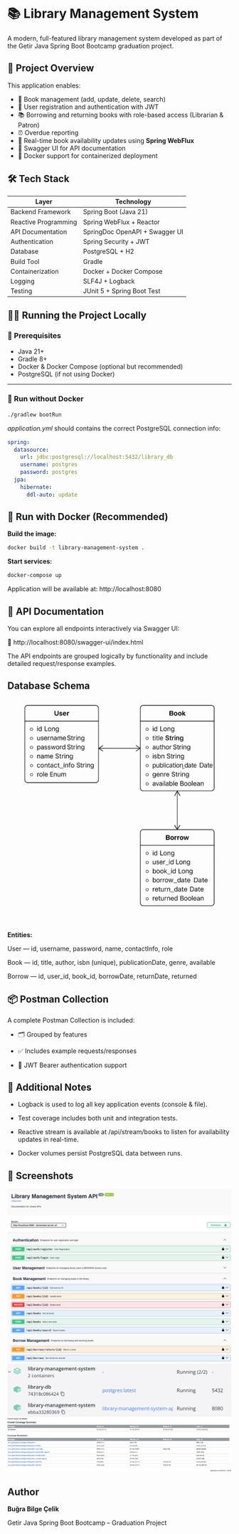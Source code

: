 # 📚 Library Management System

A modern, full-featured library management system developed as part of the Getir Java Spring Boot Bootcamp graduation project.

## 🚀 Project Overview

This application enables:

- 📖 Book management (add, update, delete, search)
- 👤 User registration and authentication with JWT
- 📚 Borrowing and returning books with role-based access (Librarian & Patron)
- ⏰ Overdue reporting
- 🔔 Real-time book availability updates using **Spring WebFlux**
- 📑 Swagger UI for API documentation
- 🐳 Docker support for containerized deployment

## 🛠️ Tech Stack

| Layer                  | Technology                     |
|------------------------|--------------------------------|
| Backend Framework      | Spring Boot (Java 21)          |
| Reactive Programming   | Spring WebFlux + Reactor       |
| API Documentation      | SpringDoc OpenAPI + Swagger UI |
| Authentication         | Spring Security + JWT          |
| Database               | PostgreSQL + H2                |
| Build Tool             | Gradle                         |
| Containerization       | Docker + Docker Compose        |
| Logging                | SLF4J + Logback                |
| Testing                | JUnit 5 + Spring Boot Test     |

## 🧑‍💻 Running the Project Locally

### 🔧 Prerequisites

- Java 21+
- Gradle 8+
- Docker & Docker Compose (optional but recommended)
- PostgreSQL (if not using Docker)

---

### 🏃 Run without Docker

```bash
./gradlew bootRun
```
*application.yml* should contains the correct PostgreSQL connection info:

```yaml
spring:
  datasource:
    url: jdbc:postgresql://localhost:5432/library_db
    username: postgres
    password: postgres
  jpa:
    hibernate:
      ddl-auto: update
```

## 🐳 Run with Docker (Recommended)

**Build the image:**
```bash
docker build -t library-management-system .
```
**Start services:**

```bash
docker-compose up
```
Application will be available at: http://localhost:8080

## 🔗 API Documentation

You can explore all endpoints interactively via Swagger UI:

📍 http://localhost:8080/swagger-ui/index.html

The API endpoints are grouped logically by functionality and include detailed request/response examples.

## Database Schema
![DBDiagram.png](photos/DBDiagram.png)

**Entities:**

User — id, username, password, name, contactInfo, role

Book — id, title, author, isbn (unique), publicationDate, genre, available

Borrow — id, user_id, book_id, borrowDate, returnDate, returned

## 📦 Postman Collection
A complete Postman Collection is included:

- 🗂️ Grouped by features

- ✅ Includes example requests/responses

- 🔐 JWT Bearer authentication support

## 📎 Additional Notes
- Logback is used to log all key application events (console & file).

- Test coverage includes both unit and integration tests.

- Reactive stream is available at /api/stream/books to listen for availability updates in real-time.

- Docker volumes persist PostgreSQL data between runs.

## 📸 Screenshots
![swaggerUi.png](photos/swaggerUi.png)
![dockerContainer.png](photos/dockerContainer.png)
![TestCoverageReport.png](photos/TestCoverageReport.png)
## Author
**Buğra Bilge Çelik**

Getir Java Spring Boot Bootcamp – Graduation Project
